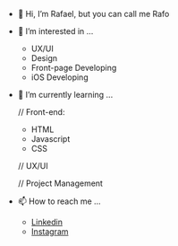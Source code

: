 - 👋 Hi, I’m Rafael, but you can call me Rafo


- 👀 I’m interested in ...
  
  - UX/UI 
  - Design
  - Front-page Developing
  - iOS Developing

- 🌱 I’m currently learning ...

  // Front-end:
  - HTML
  - Javascript
  - CSS
  
  // UX/UI
  
  // Project Management 

- 📫 How to reach me ...
    
  * [Linkedin](https://www.linkedin.com/in/rafaeljrf/)
  * [Instagram](https://www.instagram.com/eu.rafo)

  
